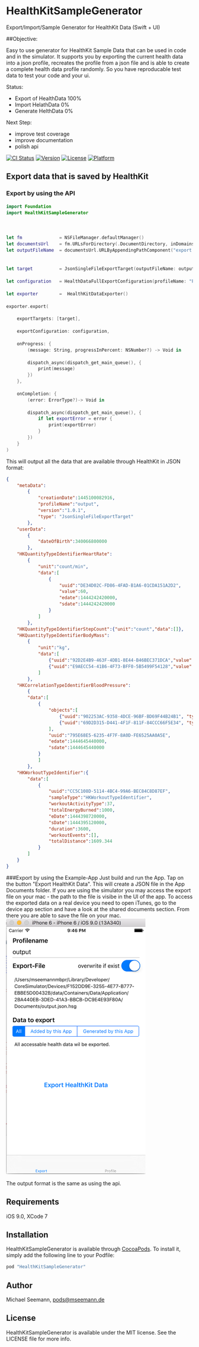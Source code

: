 
# HealthKitSampleGenerator

Export/Import/Sample Generator for HealthKit Data (Swift + UI)

##Objective: 

Easy to use generator for HealthKit Sample Data that can be used in code and in the simulator. It supports you by exporting the current health data into a json profile, recreates the profile from a json file and is able to create a complete health data profile randomly. So you have reproducable test data to test your code and your ui.

Status: 
* Export of HealthData 100%
* Import HelathData 0%
* Generate HelthData 0%

Next Step:
* improve test coverage
* improve documentation
* polish api

[![CI Status](http://img.shields.io/travis/mseemann/healthkit-sample-generator.svg?style=flat)](https://travis-ci.org/mseemann/healthkit-sample-generator)
[![Version](https://img.shields.io/cocoapods/v/healthkit-sample-generator.svg?style=flat)](http://cocoapods.org/pods/healthkit-sample-generator)
[![License](https://img.shields.io/cocoapods/l/healthkit-sample-generator.svg?style=flat)](http://cocoapods.org/pods/healthkit-sample-generator)
[![Platform](https://img.shields.io/cocoapods/p/healthkit-sample-generator.svg?style=flat)](http://cocoapods.org/pods/healthkit-sample-generator)


## Export data that is saved by HealthKit
### Export by using the API
```swift
import Foundation
import HealthKitSampleGenerator



let fm              = NSFileManager.defaultManager()
let documentsUrl    = fm.URLsForDirectory(.DocumentDirectory, inDomains: .UserDomainMask)[0]
let outputFileName  = documentsUrl.URLByAppendingPathComponent("export.json").path!


let target          = JsonSingleFileExportTarget(outputFileName: outputFileName, overwriteIfExist:true)

let configuration   = HealthDataFullExportConfiguration(profileName: "Profilname", exportType: HealthDataToExportType.ALL)

let exporter        =  HealthKitDataExporter()

exporter.export(

    exportTargets: [target],

    exportConfiguration: configuration,

    onProgress: {
        (message: String, progressInPercent: NSNumber?) -> Void in

        dispatch_async(dispatch_get_main_queue(), {
            print(message)
        })
    },

    onCompletion: {
        (error: ErrorType?)-> Void in

        dispatch_async(dispatch_get_main_queue(), {
            if let exportError = error {
                print(exportError)
            }
        })
    }
)
```

This will output all the data that are available through HealthKit in JSON format:
```json
{
    "metaData":
        {
            "creationDate":1445100082916,
            "profileName":"output",
            "version":"1.0.1",
            "type": "JsonSingleFileExportTarget"
        },
    "userData":
        {
            "dateOfBirth":340066800000
        },
    "HKQuantityTypeIdentifierHeartRate":
        {
            "unit":"count/min",
            "data":[
                {
                    "uuid":"DE34D02C-FD86-4FAD-B1A6-01CDA151A2D2",
                    "value":60,
                    "edate":1444242420000,
                    "sdate":1444242420000
                }
            ]
        },
    "HKQuantityTypeIdentifierStepCount":{"unit":"count","data":[]},
    "HKQuantityTypeIdentifierBodyMass":
        {
            "unit":"kg",
            "data":[
                {"uuid":"92D2E4B9-463F-4DB1-8E44-B46BEC371DCA","value":71,"edate":1444407300000,"sdate":1444407300000},
                {"uuid":"E9AECC54-41B6-4F73-BFF0-5B5499F54128","value":78,"edate":1444573020000,"sdate":1444573020000}
            ]
        },
    "HKCorrelationTypeIdentifierBloodPressure":
        {
        "data":[
            {
                "objects":[
                    {"uuid":"902253AC-9358-4DCE-96BF-BD69F44B24B1", "type":"HKQuantityTypeIdentifierBloodPressureSystolic"},
                    {"uuid":"69D2D315-D441-4F1F-811F-84CCC66F5E34", "type":"HKQuantityTypeIdentifierBloodPressureDiastolic"}
                ],
                "uuid":"795E68E5-6235-4F7F-8A0D-FE6525AA0A5E",
                "edate":1444645440000,
                "sdate":1444645440000
            }
            ]
        },
    "HKWorkoutTypeIdentifier":{
        "data":[
            {
                "uuid":"CC5C108D-5114-4BC4-99A6-BEC84C8D87EF",
                "sampleType":"HKWorkoutTypeIdentifier",
                "workoutActivityType":37,
                "totalEnergyBurned":1000,
                "eDate":1444398720000,
                "sDate":1444395120000,
                "duration":3600,
                "workoutEvents":[],
                "totalDistance":1609.344
            }
        ]
    }
}
```

###Export by using the Example-App
Just build and run the App. Tap on the button "Export HealthKit Data". This will create a JSON file in the App Documents folder. If you are
using the simulator you may access the export file on your mac - the path to the file is visibe in the UI of the app. To access the exported
data on a real device you need to open iTunes, go to the device app section and have a look at the shared documents section. From there you
are able to save the file on your mac.
![](screen_export.png?raw=true "Profile export screenshot")

The output format is the same as using the api.

## Requirements

iOS 9.0, XCode 7

## Installation

HealthKitSampleGenerator is available through [CocoaPods](http://cocoapods.org). To install
it, simply add the following line to your Podfile:

```ruby
pod "HealthKitSampleGenerator"
```

## Author

Michael Seemann, pods@mseemann.de

## License

HealthKitSampleGenerator is available under the MIT license. See the LICENSE file for more info.
